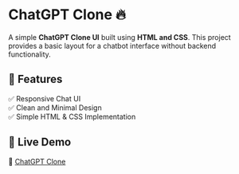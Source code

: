 # ChatGPT Clone 🔥  

A simple **ChatGPT Clone UI** built using **HTML and CSS**. This project provides a basic layout for a chatbot interface without backend functionality.  

## 📌 Features  
✅ Responsive Chat UI  
✅ Clean and Minimal Design  
✅ Simple HTML & CSS Implementation  

## 🚀 Live Demo  
🔗 [ChatGPT Clone](https://mdilliprasad.github.io/ChatGPT-Clone/)  
